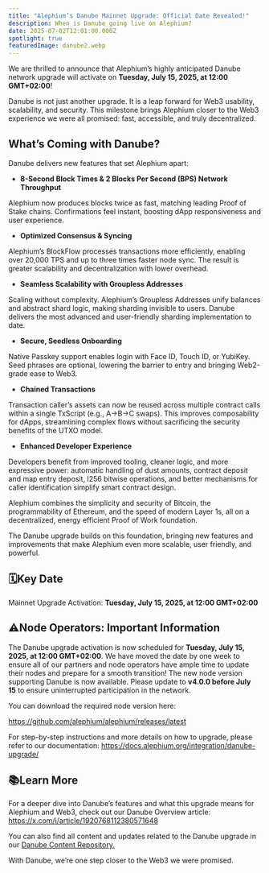 ```yaml
---
title: "Alephium’s Danube Mainnet Upgrade: Official Date Revealed!"
description: When is Danube going live on Alephium?
date: 2025-07-02T12:01:00.000Z
spotlight: true
featuredImage: danube2.webp
---
```

We are thrilled to announce that Alephium’s highly anticipated Danube network upgrade will activate on **Tuesday, July 15, 2025, at 12:00 GMT+02:00**!

Danube is not just another upgrade. It is a leap forward for Web3 usability, scalability, and security. This milestone brings Alephium closer to the Web3 experience we were all promised: fast, accessible, and truly decentralized.

## What’s Coming with Danube?

Danube delivers new features that set Alephium apart:

* **8-Second Block Times & 2 Blocks Per Second (BPS) Network Throughput**

Alephium now produces blocks twice as fast, matching leading Proof of Stake chains. Confirmations feel instant, boosting dApp responsiveness and user experience.

* **Optimized Consensus & Syncing**

Alephium’s BlockFlow processes transactions more efficiently, enabling over 20,000 TPS and up to three times faster node sync. The result is greater scalability and decentralization with lower overhead.

* **Seamless Scalability with Groupless Addresses**

Scaling without complexity. Alephium’s Groupless Addresses unify balances and abstract shard logic, making sharding invisible to users. Danube delivers the most advanced and user-friendly sharding implementation to date.

* **Secure, Seedless Onboarding**

Native Passkey support enables login with Face ID, Touch ID, or YubiKey. Seed phrases are optional, lowering the barrier to entry and bringing Web2-grade ease to Web3.

* **Chained Transactions**

Transaction caller’s assets can now be reused across multiple contract calls within a single TxScript (e.g., A→B→C swaps). This improves composability for dApps, streamlining complex flows without sacrificing the security benefits of the UTXO model.

* **Enhanced Developer Experience**

Developers benefit from improved tooling, cleaner logic, and more expressive power: automatic handling of dust amounts, contract deposit and map entry deposit, I256 bitwise operations, and better mechanisms for caller identification simplify smart contract design.

Alephium combines the simplicity and security of Bitcoin, the programmability of Ethereum, and the speed of modern Layer 1s, all on a decentralized, energy efficient Proof of Work foundation.

The Danube upgrade builds on this foundation, bringing new features and improvements that make Alephium even more scalable, user friendly, and powerful.

## 🗓️Key Date

Mainnet Upgrade Activation: **Tuesday, July 15, 2025, at 12:00 GMT+02:00**

## ⚠️Node Operators: Important Information

The Danube upgrade activation is now scheduled for **Tuesday, July 15, 2025, at 12:00 GMT+02:00**. We have moved the date by one week to ensure all of our partners and node operators have ample time to update their nodes and prepare for a smooth transition! The new node version supporting Danube is now available. Please update to **v4.0.0 before July 15** to ensure uninterrupted participation in the network.

You can download the required node version here:

<https://github.com/alephium/alephium/releases/latest>

For step-by-step instructions and more details on how to upgrade, please refer to our documentation:
<https://docs.alephium.org/integration/danube-upgrade/>

## 📚Learn More

For a deeper dive into Danube’s features and what this upgrade means for Alephium and Web3, check out our Danube Overview article: [https://x.com/i/article/1920768112380571648 ](https://x.com/i/article/1920768112380571648)

You can also find all content and updates related to the Danube upgrade in our [Danube Content Repository.](https://docs.alephium.org/misc/Content/#network-upgrade-3---danube)

With Danube, we’re one step closer to the Web3 we were promised.
